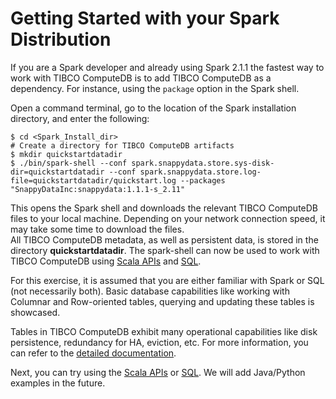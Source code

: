 <a id="getting-started-with-your-spark-distribution"></a>
# Getting Started with your Spark Distribution

If you are a Spark developer and already using Spark 2.1.1 the fastest way to work with TIBCO ComputeDB is to add TIBCO ComputeDB as a dependency. For instance, using the `package` option in the Spark shell.

Open a command terminal, go to the location of the Spark installation directory, and enter the following:

```pre
$ cd <Spark_Install_dir>
# Create a directory for TIBCO ComputeDB artifacts
$ mkdir quickstartdatadir
$ ./bin/spark-shell --conf spark.snappydata.store.sys-disk-dir=quickstartdatadir --conf spark.snappydata.store.log-file=quickstartdatadir/quickstart.log --packages "SnappyDataInc:snappydata:1.1.1-s_2.11"
```

This opens the Spark shell and downloads the relevant TIBCO ComputeDB files to your local machine. Depending on your network connection speed, it may take some time to download the files.</br>
All TIBCO ComputeDB metadata, as well as persistent data, is stored in the directory **quickstartdatadir**. The spark-shell can now be used to work with TIBCO ComputeDB using [Scala APIs](using_spark_scala_apis.md) and [SQL](using_sql.md).


<a id="Start_quickStart"></a>
For this exercise, it is assumed that you are either familiar with Spark or SQL (not necessarily both). Basic database capabilities like working with Columnar and Row-oriented tables, querying and updating these tables is showcased.

Tables in TIBCO ComputeDB exhibit many operational capabilities like disk persistence, redundancy for HA, eviction, etc. For more information, you can refer to the [detailed documentation](../programming_guide/tables_in_snappydata.md). 

Next, you can try using the [Scala APIs](using_spark_scala_apis.md) or [SQL](using_sql.md). We will add Java/Python examples in the future. 

